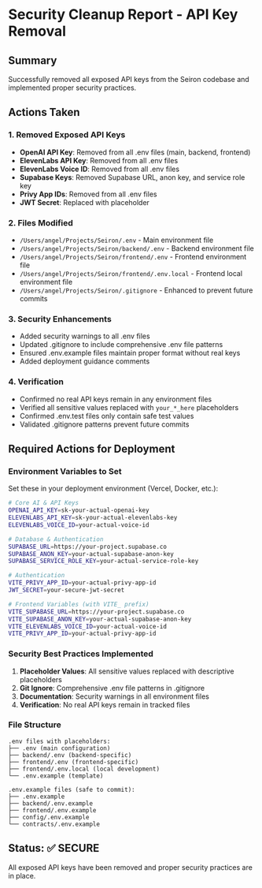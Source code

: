 # Security Cleanup Report - API Key Removal

## Summary
Successfully removed all exposed API keys from the Seiron codebase and implemented proper security practices.

## Actions Taken

### 1. Removed Exposed API Keys
- **OpenAI API Key**: Removed from all .env files (main, backend, frontend)
- **ElevenLabs API Key**: Removed from all .env files 
- **ElevenLabs Voice ID**: Removed from all .env files
- **Supabase Keys**: Removed Supabase URL, anon key, and service role key
- **Privy App IDs**: Removed from all .env files
- **JWT Secret**: Replaced with placeholder

### 2. Files Modified
- `/Users/angel/Projects/Seiron/.env` - Main environment file
- `/Users/angel/Projects/Seiron/backend/.env` - Backend environment file
- `/Users/angel/Projects/Seiron/frontend/.env` - Frontend environment file
- `/Users/angel/Projects/Seiron/frontend/.env.local` - Frontend local environment file
- `/Users/angel/Projects/Seiron/.gitignore` - Enhanced to prevent future commits

### 3. Security Enhancements
- Added security warnings to all .env files
- Updated .gitignore to include comprehensive .env file patterns
- Ensured .env.example files maintain proper format without real keys
- Added deployment guidance comments

### 4. Verification
- Confirmed no real API keys remain in any environment files
- Verified all sensitive values replaced with `your_*_here` placeholders
- Confirmed .env.test files only contain safe test values
- Validated .gitignore patterns prevent future commits

## Required Actions for Deployment

### Environment Variables to Set
Set these in your deployment environment (Vercel, Docker, etc.):

```bash
# Core AI & API Keys
OPENAI_API_KEY=sk-your-actual-openai-key
ELEVENLABS_API_KEY=sk-your-actual-elevenlabs-key
ELEVENLABS_VOICE_ID=your-actual-voice-id

# Database & Authentication
SUPABASE_URL=https://your-project.supabase.co
SUPABASE_ANON_KEY=your-actual-supabase-anon-key
SUPABASE_SERVICE_ROLE_KEY=your-actual-service-role-key

# Authentication
VITE_PRIVY_APP_ID=your-actual-privy-app-id
JWT_SECRET=your-secure-jwt-secret

# Frontend Variables (with VITE_ prefix)
VITE_SUPABASE_URL=https://your-project.supabase.co
VITE_SUPABASE_ANON_KEY=your-actual-supabase-anon-key
VITE_ELEVENLABS_VOICE_ID=your-actual-voice-id
VITE_PRIVY_APP_ID=your-actual-privy-app-id
```

### Security Best Practices Implemented
1. **Placeholder Values**: All sensitive values replaced with descriptive placeholders
2. **Git Ignore**: Comprehensive .env file patterns in .gitignore
3. **Documentation**: Security warnings in all environment files
4. **Verification**: No real API keys remain in tracked files

### File Structure
```
.env files with placeholders:
├── .env (main configuration)
├── backend/.env (backend-specific)
├── frontend/.env (frontend-specific)
├── frontend/.env.local (local development)
└── .env.example (template)

.env.example files (safe to commit):
├── .env.example
├── backend/.env.example
├── frontend/.env.example
├── config/.env.example
└── contracts/.env.example
```

## Status: ✅ SECURE
All exposed API keys have been removed and proper security practices are in place.
